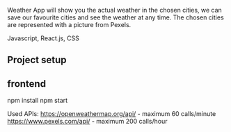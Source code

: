 Weather App will show you the actual weather in the chosen cities, we can save our favourite cities and see the weather at any time.
The chosen cities are represented with a picture from Pexels.

Javascript, React.js, CSS

## Project setup

## frontend
npm install
npm start

Used APIs: 
https://openweathermap.org/api/	- maximum 60 calls/minute
https://www.pexels.com/api/	- maximum 200 calls/hour
